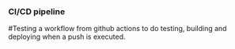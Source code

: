 ### CI/CD pipeline

#Testing a workflow from github actions to do testing, building and deploying when a push is executed.